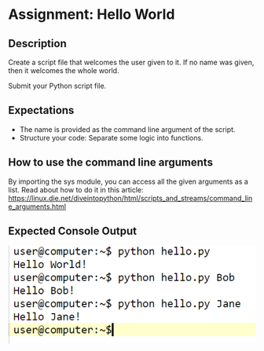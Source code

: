 # Assignment: Hello World

## Description

Create a script file that welcomes the user given to it. If no name was given, then it welcomes the whole world.

Submit your Python script file.

## Expectations

  * The name is provided as the command line argument of the script.
  * Structure your code: Separate some logic into functions.



## How to use the command line arguments

By importing the sys module, you can access all the given arguments as a list. Read about how to do it in this article: <https://linux.die.net/diveintopython/html/scripts_and_streams/command_line_arguments.html>

## Expected Console Output

![hello_world.png](media/hello_world.png)




